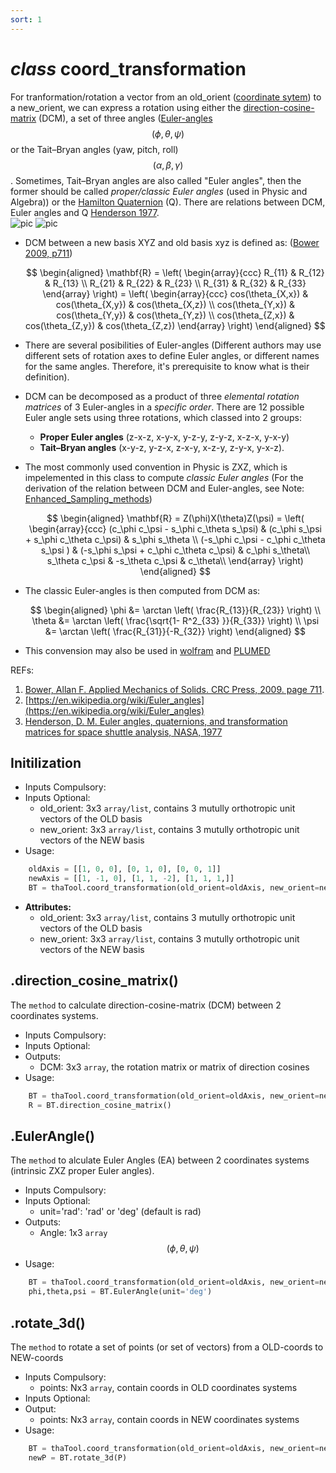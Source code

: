 ```yaml
---
sort: 1
---
```


# *class* coord_transformation

For tranformation/rotation a vector from an old_orient ([coordinate sytem](https://en.wikipedia.org/wiki/Coordinate_system)) to a new_orient, we can express a rotation using either the [direction-cosine-matrix](https://en.wikiversity.org/wiki/PlanetPhysics/Direction_Cosine_Matrix) (DCM), a set of three angles ([Euler-angles](https://en.wikipedia.org/wiki/Euler_angles) $$(\phi,\theta,\psi)$$ or the Tait–Bryan angles (yaw, pitch, roll) $$(\alpha,\beta,\gamma)$$. Sometimes, Tait–Bryan angles are also called "Euler angles", then the former should be called *proper/classic Euler angles* (used in Physic and Algebra)) or the [Hamilton Quaternion](https://en.wikipedia.org/wiki/Quaternion) (Q). There are relations between DCM, Euler angles and Q [Henderson 1977](https://ntrs.nasa.gov/api/citations/19770019231/downloads/19770019231).<br>
	![pic](https://upload.wikimedia.org/wikipedia/commons/thumb/8/85/Euler2a.gif/255px-Euler2a.gif)
	![pic](https://upload.wikimedia.org/wikipedia/commons/thumb/4/4a/Intermediateframes.svg/225px-Intermediateframes.svg.png)

- DCM between a new basis XYZ and old basis xyz is defined as: ([Bower 2009, p711](http://solidmechanics.org/Text/AppendixA/AppendixA.php))

	$$
	\begin{aligned}
		\mathbf{R} = \left( \begin{array}{ccc}
			R_{11} & R_{12} & R_{13} \\
			R_{21} & R_{22} & R_{23} \\
			R_{31} & R_{32} & R_{33} 
		\end{array} \right)
		= \left( \begin{array}{ccc}
			cos(\theta_{X,x}) & cos(\theta_{X,y}) & cos(\theta_{X,z}) \\
			cos(\theta_{Y,x}) & cos(\theta_{Y,y}) & cos(\theta_{Y,z}) \\
			cos(\theta_{Z,x}) & cos(\theta_{Z,y}) & cos(\theta_{Z,z}) 
		\end{array} \right)
	\end{aligned}
	$$
- There are several posibilities of Euler-angles (Different authors may use different sets of rotation axes to define Euler angles, or different names for the same angles. Therefore, it's prerequisite to know what is their definition). 
- DCM can be decomposed as a product of three *elemental rotation matrices* of 3 Euler-angles in a *specific order*. There are 12 possible Euler angle sets using three rotations, which classed into 2 groups: 	
	- **Proper Euler angles** (z-x-z, x-y-x, y-z-y, z-y-z, x-z-x, y-x-y)
	- **Tait–Bryan angles** (x-y-z, y-z-x, z-x-y, x-z-y, z-y-x, y-x-z).
- The most commonly used convention in Physic is ZXZ, which is impelemented in this class to compute *classic Euler angles* (For the derivation of the relation between DCM and Euler-angles, see Note: [Enhanced_Sampling_methods](https://thangckt.github.io/note/))

	$$
	\begin{aligned}
		\mathbf{R} = Z(\phi)X(\theta)Z(\psi)
		= \left( \begin{array}{ccc}
			(c_\phi c_\psi - s_\phi c_\theta s_\psi) 		& (c_\phi s_\psi + s_\phi c_\theta c_\psi)	&  	s_\phi s_\theta \\
			(-s_\phi c_\psi - c_\phi c_\theta s_\psi ) 	& (-s_\phi s_\psi + c_\phi c_\theta c_\psi)	&  c_\phi s_\theta\\
			s_\theta c_\psi			  							        &  -s_\theta c_\psi							          	&  c_\theta\\
		\end{array} \right)
	\end{aligned}
	$$
- The classic Euler-angles is then computed from DCM as:

	$$
	\begin{aligned}
		\phi &= \arctan \left( \frac{R_{13}}{R_{23}} \right) \\
		\theta &= \arctan \left( \frac{\sqrt{1- R^2_{33} }}{R_{33}} \right) \\
		\psi &= \arctan \left( \frac{R_{31}}{-R_{32}} \right) 
	\end{aligned}
	$$
- This convension may also be used in [wolfram](https://mathworld.wolfram.com/EulerAngles.html) and [PLUMED](https://www.plumed.org/doc-v2.7/user-doc/html/_f_c_c_u_b_i_c.html)

REFs:
1. [Bower, Allan F. Applied Mechanics of Solids. CRC Press, 2009. page 711](http://solidmechanics.org/Text/AppendixA/AppendixA.php).
2. [https://en.wikipedia.org/wiki/Euler_angles](https://en.wikipedia.org/wiki/Euler_angles)
3. [Henderson, D. M. Euler angles, quaternions, and transformation matrices for space shuttle analysis, NASA, 1977](https://ntrs.nasa.gov/api/citations/19770019231/downloads/19770019231.pdf)


## Initilization
* Inputs Compulsory: 
* Inputs Optional: 
	- old_orient: 3x3 `array/list`, contains 3 mutully orthotropic unit vectors of the OLD basis 
	- new_orient: 3x3 `array/list`, contains 3 mutully orthotropic unit vectors of the NEW basis
* Usage: 
```python
	oldAxis = [[1, 0, 0], [0, 1, 0], [0, 0, 1]]
	newAxis = [[1, -1, 0], [1, 1, -2], [1, 1, 1,]]
	BT = thaTool.coord_transformation(old_orient=oldAxis, new_orient=newAxis)
```
* **Attributes:**
	- old_orient: 3x3 `array/list`, contains 3 mutully orthotropic unit vectors of the OLD basis 
	- new_orient: 3x3 `array/list`, contains 3 mutully orthotropic unit vectors of the NEW basis

## .direction_cosine_matrix()
The `method` to calculate direction-cosine-matrix (DCM) between 2 coordinates systems.
* Inputs Compulsory: 
* Inputs Optional:
* Outputs: 
	- DCM: 3x3 `array`, the rotation matrix or matrix of direction cosines
* Usage: 
```python
	BT = thaTool.coord_transformation(old_orient=oldAxis, new_orient=newAxis)
	R = BT.direction_cosine_matrix()
```

## .EulerAngle()
The `method` to alculate Euler Angles (EA) between 2 coordinates systems (intrinsic ZXZ proper Euler angles).
* Inputs Compulsory: 
* Inputs Optional:
	- unit='rad': 'rad' or 'deg'      (default is rad)
* Outputs: 
	- Angle: 1x3 `array` $$(\phi,\theta,\psi)$$
* Usage: 
```python
	BT = thaTool.coord_transformation(old_orient=oldAxis, new_orient=newAxis) 
	phi,theta,psi = BT.EulerAngle(unit='deg')
```

## .rotate_3d()
The `method` to rotate a set of points (or set of vectors) from a OLD-coords to NEW-coords
* Inputs Compulsory:
	- points: Nx3 `array`, contain coords in OLD coordinates systems
* Inputs Optional:
* Output:
	- points: Nx3 `array`, contain coords in NEW coordinates systems
* Usage: 
```python
	BT = thaTool.coord_transformation(old_orient=oldAxis, new_orient=newAxis) 
	newP = BT.rotate_3d(P)
```

